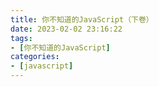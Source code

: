 ```yaml
---
title: 你不知道的JavaScript（下卷）
date: 2023-02-02 23:16:22
tags:
- [你不知道的JavaScript]
categories:
- [javascript]
---
```

